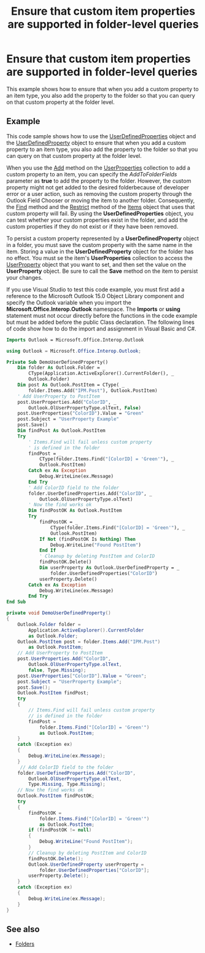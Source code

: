 ﻿---
title: Ensure that custom item properties are supported in folder-level queries
TOCTitle: Ensure that custom item properties are supported in folder-level queries
ms:assetid: 02cf14c6-ee1b-4e04-a865-32adaac13f9b
ms:mtpsurl: https://msdn.microsoft.com/library/Bb608929(v=office.15)
ms:contentKeyID: 55119863
ms.date: 07/24/2014
mtps_version: v=office.15
---

# Ensure that custom item properties are supported in folder-level queries

This example shows how to ensure that when you add a custom property to an item type, you also add the property to the folder so that you can query on that custom property at the folder level.

## Example

This code sample shows how to use the [UserDefinedProperties](https://msdn.microsoft.com/library/bb643868\(v=office.15\)) object and the [UserDefinedProperty](https://msdn.microsoft.com/library/bb646064\(v=office.15\)) object to ensure that when you add a custom property to an item type, you also add the property to the folder so that you can query on that custom property at the folder level.

When you use the [Add](https://msdn.microsoft.com/library/bb611522\(v=office.15\)) method on the [UserProperties](https://msdn.microsoft.com/library/bb611428\(v=office.15\)) collection to add a custom property to an item, you can specify the *AddToFolderFields* parameter as **true** to add the property to the folder. However, the custom property might not get added to the desired folderbecause of developer error or a user action, such as removing the custom property through the Outlook Field Chooser or moving the item to another folder. Consequently, the [Find](https://msdn.microsoft.com/library/bb646289\(v=office.15\)) method and the [Restrict](https://msdn.microsoft.com/library/bb612531\(v=office.15\)) method of the [Items](https://msdn.microsoft.com/library/bb645287\(v=office.15\)) object that uses that custom property will fail. By using the **UserDefinedProperties** object, you can test whether your custom properties exist in the folder, and add the custom properties if they do not exist or if they have been removed.

To persist a custom property represented by a **UserDefinedProperty** object in a folder, you must save the custom property with the same name in the item. Storing a value in the **UserDefinedProperty** object for the folder has no effect. You must se the item's **UserProperties** collection to access the [UserProperty](https://msdn.microsoft.com/library/bb623119\(v=office.15\)) object that you want to set, and then set the value on the **UserProperty** object. Be sure to call the **Save** method on the item to persist your changes.

If you use Visual Studio to test this code example, you must first add a reference to the Microsoft Outlook 15.0 Object Library component and specify the Outlook variable when you import the **Microsoft.Office.Interop.Outlook** namespace. The **Imports** or **using** statement must not occur directly before the functions in the code example but must be added before the public Class declaration. The following lines of code show how to do the import and assignment in Visual Basic and C\#.

```vb
Imports Outlook = Microsoft.Office.Interop.Outlook
```


```csharp
using Outlook = Microsoft.Office.Interop.Outlook;
```


```vb
Private Sub DemoUserDefinedProperty()
    Dim folder As Outlook.Folder = _
        CType(Application.ActiveExplorer().CurrentFolder(), _
        Outlook.Folder)
    Dim post As Outlook.PostItem = CType( _
        folder.Items.Add("IPM.Post"), Outlook.PostItem)
    ' Add UserProperty to PostItem
    post.UserProperties.Add("ColorID", _
        Outlook.OlUserPropertyType.olText, False)
    post.UserProperties("ColorID").Value = "Green"
    post.Subject = "UserProperty Example"
    post.Save()
    Dim findPost As Outlook.PostItem
    Try
        ' Items.Find will fail unless custom property
        ' is defined in the folder
        findPost = _
            CType(folder.Items.Find("[ColorID] = 'Green'"), _
            Outlook.PostItem)
        Catch ex As Exception
            Debug.WriteLine(ex.Message)
        End Try
        ' Add ColorID field to the folder
        folder.UserDefinedProperties.Add("ColorID", _
            Outlook.OlUserPropertyType.olText)
        ' Now the find works ok
        Dim findPostOK As Outlook.PostItem
        Try
            findPostOK = _
                CType(folder.Items.Find("[ColorID] = 'Green'"), _
                Outlook.PostItem)
            If Not (findPostOK Is Nothing) Then
                Debug.WriteLine("Found PostItem")
            End If
            ' Cleanup by deleting PostItem and ColorID
            findPostOK.Delete()
            Dim userProperty As Outlook.UserDefinedProperty = _
                folder.UserDefinedProperties("ColorID")
            userProperty.Delete()
        Catch ex As Exception
            Debug.WriteLine(ex.Message)
        End Try
End Sub
```


```csharp
private void DemoUserDefinedProperty()
{
    Outlook.Folder folder =
        Application.ActiveExplorer().CurrentFolder
        as Outlook.Folder;
    Outlook.PostItem post = folder.Items.Add("IPM.Post")
        as Outlook.PostItem;
    // Add UserProperty to PostItem
    post.UserProperties.Add("ColorID",
        Outlook.OlUserPropertyType.olText,
        false, Type.Missing);
    post.UserProperties["ColorID"].Value = "Green";
    post.Subject = "UserProperty Example";
    post.Save();
    Outlook.PostItem findPost;
    try
    {
        // Items.Find will fail unless custom property
        // is defined in the folder
        findPost =
            folder.Items.Find("[ColorID] = 'Green'")
            as Outlook.PostItem;
    }
    catch (Exception ex)
    {
        Debug.WriteLine(ex.Message);
    }
     // Add ColorID field to the folder
    folder.UserDefinedProperties.Add("ColorID",
        Outlook.OlUserPropertyType.olText,
        Type.Missing, Type.Missing);
    // Now the find works ok
    Outlook.PostItem findPostOK;
    try
    {
        findPostOK =
            folder.Items.Find("[ColorID] = 'Green'")
            as Outlook.PostItem;
        if (findPostOK != null)
        {
            Debug.WriteLine("Found PostItem");
        }
        // Cleanup by deleting PostItem and ColorID
        findPostOK.Delete();
        Outlook.UserDefinedProperty userProperty =
            folder.UserDefinedProperties["ColorID"];
        userProperty.Delete();
    }
    catch (Exception ex)
    {
        Debug.WriteLine(ex.Message);
    }
}
```

## See also

- [Folders](folders.md)

